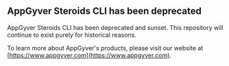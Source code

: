 AppGyver Steroids CLI has been deprecated
-----------------------------------------

AppGyver Steroids CLI has been deprecated and sunset. This repository will continue to exist purely for historical reasons.

To learn more about AppGyver's products, please visit our website at [https://www.appgyver.com](https://www.appgyver.com).
